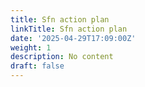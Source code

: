 ```yaml
---
title: Sfn action plan
linkTitle: Sfn action plan
date: '2025-04-29T17:09:00Z'
weight: 1
description: No content
draft: false
---
```



